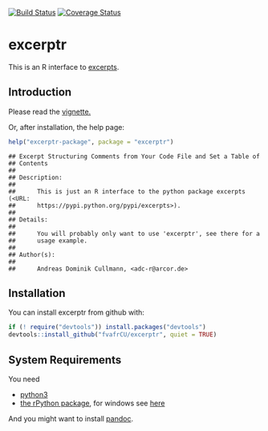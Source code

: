 <!-- README.md is generated from README.Rmd. Please edit that file -->
[![Build Status](https://travis-ci.org/fvafrCU/excerptr.svg?branch=master)](https://travis-ci.org/fvafrCU/excerptr)
[![Coverage Status](https://codecov.io/github/fvafrCU/excerptr/coverage.svg?branch=master)](https://codecov.io/github/fvafrCU/excerptr?branch=master)

# excerptr
This is an R interface to [excerpts](https://pypi.python.org/pypi/excerpts).

## Introduction

Please read the [vignette.](http://htmlpreview.github.io/?https://github.com/fvafrCU/excerptr/blob/master/inst/doc/excerptr_Introduction.html)

<!-- vignette. Either [the version on github](http://htmlpreview.github.io/?https://github.com/fvafrCU/excerptr/blob/master/inst/doc/excerptr_Introduction.html)
or [the one released on cran](https://cran.r-project.org/web/packages/excerptr/vignettes/excerptr_Introduction.html). -->

Or, after installation, the help page:

```r
help("excerptr-package", package = "excerptr")
```

```
## Excerpt Structuring Comments from Your Code File and Set a Table of
## Contents
## 
## Description:
## 
##      This is just an R interface to the python package excerpts (<URL:
##      https://pypi.python.org/pypi/excerpts>).
## 
## Details:
## 
##      You will probably only want to use 'excerptr', see there for a
##      usage example.
## 
## Author(s):
## 
##      Andreas Dominik Cullmann, <adc-r@arcor.de>
```

## Installation
You can install excerptr from github with:

```r
if (! require("devtools")) install.packages("devtools")
devtools::install_github("fvafrCU/excerptr", quiet = TRUE)
```


## System Requirements
You need

  - [python3](https://www.python.org/download/releases/3.0/)
  - [the rPython package](https://cran.r-project.org/package=rPython), for windows see [here](https://github.com/cjgb/rPython-win)

And you might want to install [pandoc](https://www.pandoc.org/).
